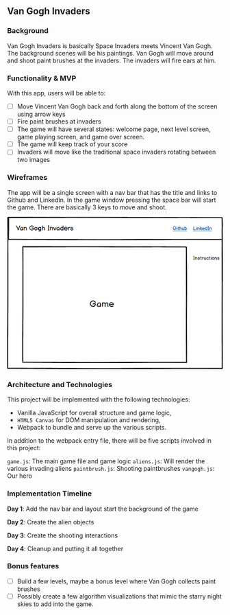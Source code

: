 ## Van Gogh Invaders

### Background

Van Gogh Invaders is basically Space Invaders meets Vincent Van Gogh.  
The background scenes will be his paintings.  Van Gogh will move around
and shoot paint brushes at the invaders.  The invaders will fire ears at him.  

### Functionality & MVP  

With this app, users will be able to:
- [ ] Move Vincent Van Gogh back and forth along the bottom of the screen using arrow keys
- [ ] Fire paint brushes at invaders
- [ ] The game will have several states: welcome page, next level screen, game playing screen, and game over screen.  
- [ ] The game will keep track of your score
- [ ] Invaders will move like the traditional space invaders rotating between two images

### Wireframes

The app will be a single screen with a nav bar that has the title and links to
Github and LinkedIn.  In the game window pressing the space bar will start
the game.  There are basically 3 keys to move and shoot.  

![wireframes](wireframe.png)

### Architecture and Technologies

This project will be implemented with the following technologies:

- Vanilla JavaScript for overall structure and game logic,
- `HTML5 Canvas` for DOM manipulation and rendering,
- Webpack to bundle and serve up the various scripts.

In addition to the webpack entry file, there will be five scripts involved in this project:

`game.js`: The main game file and game logic
`aliens.js`: Will render the various invading aliens
`paintbrush.js`: Shooting paintbrushes
`vangogh.js`: Our hero

### Implementation Timeline

**Day 1**:  Add the nav bar and layout start the background of the game

**Day 2**: Create the alien objects

**Day 3**: Create the shooting interactions

**Day 4**:  Cleanup and putting it all together

### Bonus features

- [ ] Build a few levels, maybe a bonus level where Van Gogh collects paint brushes
- [ ] Possibly create a few algorithm visualizations that mimic the starry night skies to add into the game.  
